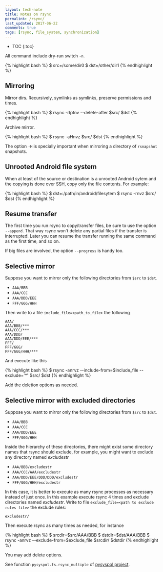 ```yaml
---
layout: tech-note
title: Notes on rsync
permalink: /rsync/
last_updated: 2017-06-22
comments: true
tags: [rsync, file_system, synchronization]
---
```


* TOC
{:toc}

All command include dry-run switch `-n`.

{% highlight bash %}
$ src=/some/dir0
$ dst=/other/dir1
{% endhighlight %}

## Mirroring

Mirror dirs. Recursively, symlinks as symlinks, preserve permissions and times.

{% highlight bash %}
$ rsync -rlptnv --delete-after $src/ $dst
{% endhighlight %}

Archive mirror.

{% highlight bash %}
$ rsync -aHnvz $src/ $dst
{% endhighlight %}

The option `-H` is specially important when mirroring a directory of
`rsnapshot` snapshots.

## Unrooted Android file system

When at least of the source or destination is a unrooted Android sytem and the
copying is done over SSH, copy only the file contents. For example:

{% highlight bash %}
$ dst=<hostname>:/path/in/android/filesytem
$ rsync -rnvz $src/ $dst
{% endhighlight %}

## Resume transfer

The first time you run rsync to copy/transfer files, be sure to use the option
`--append`. That way rsync won't delete any partial files if the transfer is
interrupted. Later you can resume the transfer running the same command as the
first time, and so on.

If big files are involved, the option `--progress` is handy too.

## Selective mirror

Suppose you want to mirror only the following directories from `$src` to
`$dst`.

- `AAA/BBB`
- `AAA/CCC`
- `AAA/DDD/EEE`
- `FFF/GGG/HHH`

Then write to a file `include_file=<path_to_file>` the following

    AAA/
    AAA/BBB/***
    AAA/CCC/***
    AAA/DDD/
    AAA/DDD/EEE/***
    FFF/
    FFF/GGG/
    FFF/GGG/HHH/***

And execute like this

{% highlight bash %}
$ rsync -anrvz --include-from=$include_file --exclude='*' $src/ $dst
{% endhighlight %}

Add the deletion options as needed.

## Selective mirror with excluded directories

Suppose you want to mirror only the following directories from `$src` to
`$dst`.

- `AAA/BBB`
- `AAA/CCC`
- `AAA/DDD/EEE`
- `FFF/GGG/HHH`

Inside the hierarchy of these directories, there might exist some directory
names that rsync should exclude, for example, you might want to exclude any
directory named *excludestr*

- `AAA/BBB/excludestr`
- `AAA/CCC/AAA/excludestr`
- `AAA/DDD/EEE/DDD/DDD/excludestr`
- `FFF/GGG/HHH/excludestr`

In this case, it is better to execute as many rsync processes as necessary
instead of just once. In this example execute rsync 4 times and exclude
directories named *excludestr*. Write to file `exclude_file=<path to exclude
rules file>` the exclude rules:

    excludestr/

Then execute rsync as many times as needed, for instance

{% highlight bash %}
$ srcdir=$src/AAA/BBB
$ dstdir=$dst/AAA/BBB
$ rsync -anrvz --exclude-from=$exclude_file $srcdir/ $dstdir
{% endhighlight %}

You may add delete options.

See function `pysyspol.fs.rsync_multiple` of
[pysyspol project](https://github.com/lopezpdvn/pysyspol).
